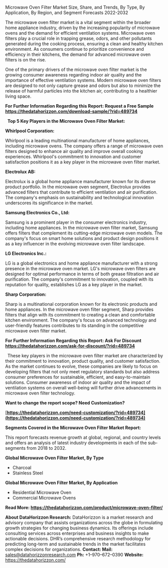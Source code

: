﻿Microwave Oven Filter Market Size, Share, and Trends, By Type, By Application, By Region, and Segment Forecasts 2022-2032

The microwave oven filter market is a vital segment within the broader home appliance industry, driven by the increasing popularity of microwave ovens and the demand for efficient ventilation systems. Microwave oven filters play a crucial role in trapping grease, odors, and other pollutants generated during the cooking process, ensuring a clean and healthy kitchen environment. As consumers continue to prioritize convenience and efficiency in their kitchens, the demand for advanced microwave oven filters is on the rise.

One of the primary drivers of the microwave oven filter market is the growing consumer awareness regarding indoor air quality and the importance of effective ventilation systems. Modern microwave oven filters are designed to not only capture grease and odors but also to minimize the release of harmful particles into the kitchen air, contributing to a healthier living space.

**For Further Information Regarding this Report: Request a Free Sample <https://thedatahorizzon.com/download-sample/?rid=489734>** 

` `**Top 5 Key Players in the Microwave Oven Filter Market:**

**Whirlpool Corporation:**

Whirlpool is a leading multinational manufacturer of home appliances, including microwave ovens. The company offers a range of microwave oven filters designed to enhance air quality and improve overall cooking experiences. Whirlpool's commitment to innovation and customer satisfaction positions it as a key player in the microwave oven filter market.

**Electrolux AB:**

Electrolux is a global home appliance manufacturer known for its diverse product portfolio. In the microwave oven segment, Electrolux provides advanced filters that contribute to efficient ventilation and air purification. The company's emphasis on sustainability and technological innovation underscores its significance in the market.

**Samsung Electronics Co., Ltd:**

Samsung is a prominent player in the consumer electronics industry, including home appliances. In the microwave oven filter market, Samsung offers filters that complement its cutting-edge microwave oven models. The company's focus on smart home solutions and product design positions it as a key influencer in the evolving microwave oven filter landscape.

**LG Electronics Inc.:**

LG is a global electronics and home appliance manufacturer with a strong presence in the microwave oven market. LG's microwave oven filters are designed for optimal performance in terms of both grease filtration and air purification. The company's commitment to innovation, coupled with its reputation for quality, establishes LG as a key player in the market.

**Sharp Corporation:**

Sharp is a multinational corporation known for its electronic products and home appliances. In the microwave oven filter segment, Sharp provides filters that align with its commitment to creating a clean and comfortable kitchen environment. The company's focus on advanced technology and user-friendly features contributes to its standing in the competitive microwave oven filter market.

**For Further Information Regarding this Report: Ask For Discount <https://thedatahorizzon.com/ask-for-discount/?rid=489734>** 

` `These key players in the microwave oven filter market are characterized by their commitment to innovation, product quality, and customer satisfaction. As the market continues to evolve, these companies are likely to focus on developing filters that not only meet regulatory standards but also address consumer preferences for sustainable, efficient, and easy-to-maintain solutions. Consumer awareness of indoor air quality and the impact of ventilation systems on overall well-being will further drive advancements in microwave oven filter technology.

**Want to change the report scope? Need Customization?**

[**https://thedatahorizzon.com/need-customization/?rid=489734](https://thedatahorizzon.com/need-customization/?rid=489734)** 

**Segments Covered in the Microwave Oven Filter Market Report:**

This report forecasts revenue growth at global, regional, and country levels and offers an analysis of latest industry developments in each of the sub-segments from 2018 to 2032.

**Global Microwave Oven Filter Market, By Type**

- Charcoal
- Stainless Steel

**Global Microwave Oven Filter Market, By Application**

- Residential Microwave Oven
- Commercial Microwave Ovens

**Read More: <https://thedatahorizzon.com/product/microwave-oven-filter/>** 

**About DataHorizzon Research:**DataHorizzon is a market research and advisory company that assists organizations across the globe in formulating growth strategies for changing business dynamics. Its offerings include consulting services across enterprises and business insights to make actionable decisions. DHR’s comprehensive research methodology for predicting long-term and sustainable trends in the market facilitates complex decisions for organizations.**Contact:Mail:** <sales@datahorizzonresearch.com> **Ph:** +1–970–672–0390**Website:** <https://thedatahorizzon.com/> 
